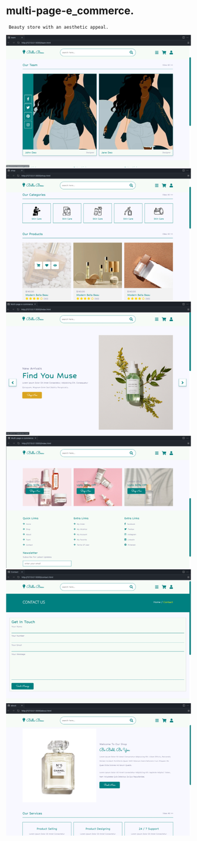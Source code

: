 # multi-page-e_commerce.


```
 Beauty store with an aesthetic appeal.

```
![Shot](https://github.com/HopeKenga/multi-page-e_commerce/blob/main/Screenshot%202022-04-27%20at%2005.53.40.png)
![Shot](https://github.com/HopeKenga/multi-page-e_commerce/blob/main/Screenshot%202022-04-27%20at%2005.54.44.png)
![Shot](https://github.com/HopeKenga/multi-page-e_commerce/blob/main/Screenshot%202022-04-27%20at%2005.55.21.png)
![Shot](https://github.com/HopeKenga/multi-page-e_commerce/blob/main/Screenshot%202022-04-27%20at%2005.55.53.png)
![Shot](https://github.com/HopeKenga/multi-page-e_commerce/blob/main/Screenshot%202022-04-27%20at%2005.56.29.png)
![Shot](https://github.com/HopeKenga/multi-page-e_commerce/blob/main/Screenshot%202022-04-27%20at%2005.57.01.png)

